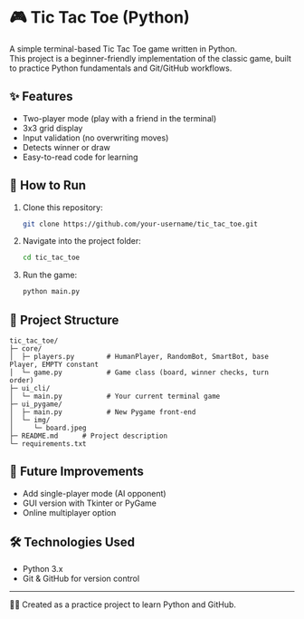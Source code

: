 # 🎮 Tic Tac Toe (Python)

A simple terminal-based Tic Tac Toe game written in Python.  
This project is a beginner-friendly implementation of the classic game, built to practice Python fundamentals and Git/GitHub workflows.  

## ✨ Features
- Two-player mode (play with a friend in the terminal)
- 3x3 grid display
- Input validation (no overwriting moves)
- Detects winner or draw
- Easy-to-read code for learning

## 🚀 How to Run
1. Clone this repository:
   ```bash
   git clone https://github.com/your-username/tic_tac_toe.git
   ```
2. Navigate into the project folder:
   ```bash
   cd tic_tac_toe
   ```
3. Run the game:
   ```bash
   python main.py
   ```

## 📂 Project Structure
```
tic_tac_toe/
├─ core/
│  ├─ players.py        # HumanPlayer, RandomBot, SmartBot, base Player, EMPTY constant
│  └─ game.py           # Game class (board, winner checks, turn order)
├─ ui_cli/
│  └─ main.py           # Your current terminal game
├─ ui_pygame/
│  ├─ main.py           # New Pygame front-end 
│  └─ img/
│     └─ board.jpeg        
├─ README.md      # Project description
└─ requirements.txt
```

## 📖 Future Improvements
- Add single-player mode (AI opponent)
- GUI version with Tkinter or PyGame
- Online multiplayer option

## 🛠️ Technologies Used
- Python 3.x
- Git & GitHub for version control

---

👨‍💻 Created as a practice project to learn Python and GitHub.
